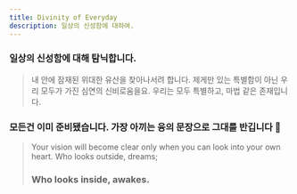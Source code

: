 ```yaml
---
title: Divinity of Everyday 
description: 일상의 신성함에 대하여.
---
```


### 일상의 신성함에 대해 탐닉합니다.
> 내 안에 잠재된 위대한 유산을 찾아나서려 합니다.
> 제게만 있는 특별함이 아닌 우리 모두가 가진 심연의 신비로움을요.
> 우리는 모두 특별하고, 마법 같은 존재입니다.


### 모든건 이미 준비됐습니다. 가장 아끼는 융의 문장으로 그대를 반깁니다 🤗

> Your vision will become clear only when you can look into your own heart.
> Who looks outside, dreams;
> ###  Who looks inside, awakes.